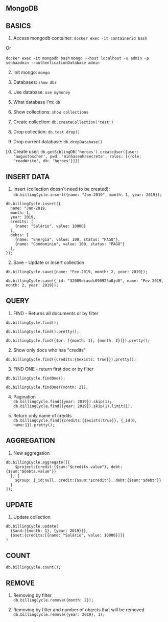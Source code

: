 ## MongoDB

## BASICS
1) Access mongodb container: ```docker exec -it containerid bash```
  
  Or
  
  ```docker exec -it mongodb bash```
  ```mongo --host localhost -u admin -p senhaadmin --authenticationDatabase admin```

2) Init mongo: ```mongo```

3) Databases: ```show dbs```

4) Use database: ```use mymoney```

5) What database I'm: ```db```

6) Show collections: ```show collections```

7) Create collection: ```db.createCollection('test')```

8) Drop collection: ```db.test.drop()```

9) Drop current database: ```db.dropDatabase()```
    
10) Create user: ```db.getSiblingDB('heroes').createUser({user: 'augustoscher', pwd: 'minhasenhasecreta', roles: [{role: 'readWrite', db: 'heroes'}]})```
    

## INSERT DATA
1) Insert (collection doesn't need to be created):  
```db.billingCycle.insert({name: "Jan-2019", month: 1, year: 2019});```

```
db.billingCycle.insert({
  name: "Jan-2019,
  month: 1,
  year: 2019,
  credits: [
    {name: "Salário", value: 10000}
  ],
  debts: [
    {name: "Energia", value: 100, status: "PAGO"},
    {name: "Condominio", value: 100, status: "PAGO"}
  ],
});
```

2) Save - Update or Insert collection    
```
db.billingCycle.save({name: "Fev-2019, month: 2, year: 2019});
```
```
db.billingCycle.save({_id: "32009diasdi090923u0jd0", name: "Fev-2019, month: 2, year: 2019});
```

## QUERY
1) FIND - Returns all documents or by filter  
```
db.billingCycle.find();
```
```
db.billingCycle.find().pretty();
```
```
db.billingCycle.find({$or: [{month: 1}, {month: 2}]}).pretty();
```

2) Show only docs who has "credits"  
```
db.billingCycle.find({credits:{$exists: true}}).pretty();
```

3) FIND ONE - return first doc or by filter  
```
db.billingCycle.findOne();
```
```
db.billingCycle.findOne({month: 2});
```

4) Pagination  
```db.billingCycle.find({year: 2019}).skip(1);```  
```db.billingCycle.find({year: 2019}).skip(1).limit(1);```

5) Return only name of credits  
```db.billingCycle.find({credits:{$exists:true}}, {_id:0, name:1}).pretty();```

## AGGREGATION
1) New aggregation  
```
db.billingCycle.aggregate([{
    $project:{credit:{$sum:"$credits.value"}, debt:{$sum:"$debts.value"}}
  }, {
    $group: {_id:null, credit:{$sum:"$credit"}, debt:{$sum:"$debt"}}
  }
]);
```

## UPDATE
1) Update collection  
```
db.billingCycle.update(
  {$and:[{month: 1}, {year: 2019}]},
  {$set:{credits:[{name: "Salário", value: 10000}]}}
)
```

## COUNT  
```db.billingCycle.count();```

## REMOVE  
1) Removing by filter  
```db.billingCycle.remove({month: 2});```

2) Removing by filter and number of objects that will be removed  
```db.billingCycle.remove({year: 2019}, 1);```





